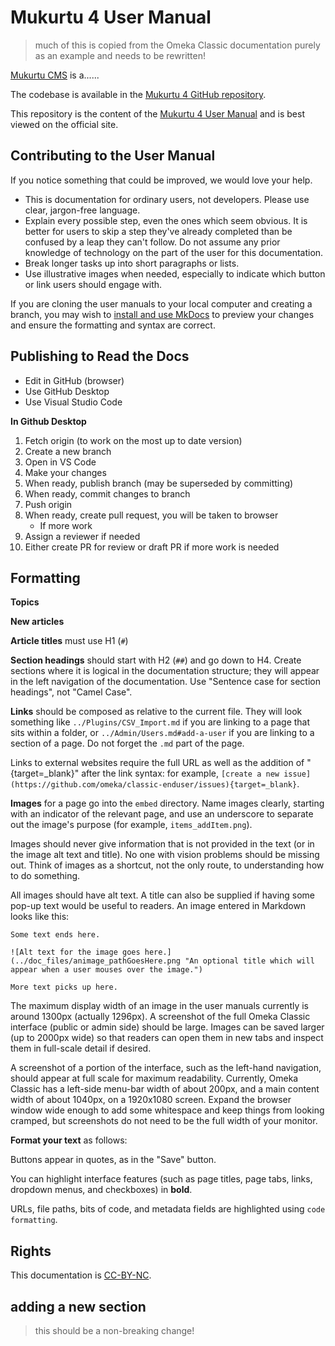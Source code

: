 # Mukurtu 4 User Manual

> much of this is copied from the Omeka Classic documentation purely as an example and needs to be rewritten!

[Mukurtu CMS](https://mukurtu.org) is a......

The codebase is available in the [Mukurtu 4 GitHub repository](https://github.com/MukurtuCMS/Mukurtu-CMS).

This repository is the content of the [Mukurtu 4 User Manual](https://mukurtudocs.readthedocs.io/en/latest/index.html) and is best viewed on the official site.

## Contributing to the User Manual

If you notice something that could be improved, we would love your help. 

- This is documentation for ordinary users, not developers. Please use clear, jargon-free language. 
- Explain every possible step, even the ones which seem obvious. It is better for users to skip a step they've already completed than be confused by a leap they can't follow. Do not assume any prior knowledge of technology on the part of the user for this documentation.
- Break longer tasks up into short paragraphs or lists.
- Use illustrative images when needed, especially to indicate which button or link users should engage with.

If you are cloning the user manuals to your local computer and creating a branch, you may wish to [install and use MkDocs](https://www.mkdocs.org/#installation) to preview your changes and ensure the formatting and syntax are correct.

## Publishing to Read the Docs
- Edit in GitHub (browser)
- Use GitHub Desktop
- Use Visual Studio Code

**In Github Desktop**
1. Fetch origin (to work on the most up to date version)
2. Create a new branch
3. Open in VS Code
4. Make your changes
5. When ready, publish branch (may be superseded by committing)
6. When ready, commit changes to branch
7. Push origin
8. When ready, create pull request, you will be taken to browser
   - If more work 
9. Assign a reviewer if needed
10. Either create PR for review or draft PR if more work is needed


## Formatting 

**Topics**

**New articles**

**Article titles** must use H1 (`#`)

**Section headings** should start with H2 (`##`) and go down to H4. Create sections where it is logical in the documentation structure; they will appear in the left navigation of the documentation. Use "Sentence case for section headings", not "Camel Case".
  
**Links** should be composed as relative to the current file. They will look something like `../Plugins/CSV_Import.md` if you are linking to a page that sits within a folder, or `../Admin/Users.md#add-a-user` if you are linking to a section of a page. Do not forget the `.md` part of the page.
 
Links to external websites require the full URL as well as the addition of "{target=_blank}" after the link syntax: for example, `[create a new issue](https://github.com/omeka/classic-enduser/issues){target=_blank}`.

**Images** for a page go into the `embed` directory. Name images clearly, starting with an indicator of the relevant page, and use an underscore to separate out the image's purpose (for example, `items_addItem.png`).

Images should never give information that is not provided in the text (or in the image alt text and title). No one with vision problems should be missing out. Think of images as a shortcut, not the only route, to understanding how to do something. 

All images should have alt text. A title can also be supplied if having some pop-up text would be useful to readers. An image entered in Markdown looks like this:

```
Some text ends here.

![Alt text for the image goes here.](../doc_files/animage_pathGoesHere.png "An optional title which will appear when a user mouses over the image.")

More text picks up here.
```

The maximum display width of an image in the user manuals currently is around 1300px (actually 1296px). A screenshot of the full Omeka Classic interface (public or admin side) should be large. Images can be saved larger (up to 2000px wide) so that readers can open them in new tabs and inspect them in full-scale detail if desired. 

A screenshot of a portion of the interface, such as the left-hand navigation, should appear at full scale for maximum readability. Currently, Omeka Classic has a left-side menu-bar width of about 200px, and a main content width of about 1040px, on a 1920x1080 screen. Expand the browser window wide enough to add some whitespace and keep things from looking cramped, but screenshots do not need to be the full width of your monitor.

**Format your text** as follows: 

Buttons appear in quotes, as in the "Save" button. 

You can highlight interface features (such as page titles, page tabs, links, dropdown menus, and checkboxes) in **bold**. 

URLs, file paths, bits of code, and metadata fields are highlighted using `code formatting`. 

## Rights

This documentation is [CC-BY-NC](https://creativecommons.org/licenses/by-nc/4.0/).


## adding a new section



> this should be a non-breaking change!
